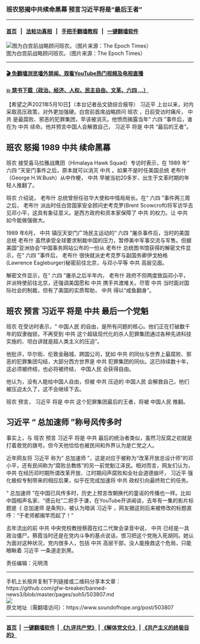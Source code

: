 ### 班农怒揭中共续命黑幕 预言习近平将是“最后王者”
------------------------

#### [首页](https://github.com/gfw-breaker/banned-news3/blob/master/README.md) &nbsp;&nbsp;|&nbsp;&nbsp; [法轮功真相](https://github.com/begood0513/basic/blob/master/README.md)  &nbsp;&nbsp;|&nbsp;&nbsp; [手把手翻墙教程](https://github.com/gfw-breaker/guides/wiki)  &nbsp;&nbsp;|&nbsp;&nbsp; [一键翻墙软件](https://github.com/gfw-breaker/nogfw/blob/master/README.md)  



<div><img alt="图为白宫前战略顾问班农。（图片来源：The Epoch Times）" src="https://img.soundofhope.org/2021-05/12-22-5-1-1608657808524-1620636166405.jpeg"/>
<br/><figcaption class="caption">
 图为白宫前战略顾问班农。（图片来源：The Epoch Times）
</figcaption></div><hr/>

#### [ 🎬  免翻墙浏览墙外禁闻、观看YouTube热门视频及电视直播](https://github.com/gfw-breaker/HelloWorld)

#### [ 💥  禁书下载（政治、经济、人权、民主自由、文革、六四 ...）](https://github.com/gfw-breaker/books/blob/master/README.md)

<div><div class="Content__Wrapper sc-1bvya0-0 grZQxZ">
 <p class="meta-top">
  <span class="meta">
   【希望之声2021年5月10日】（本台记者岳文骁综合报导）
  </span>
  <ok href="/term/1063">
   习近平
  </ok>
  上台以来，对内采取高压政策，对外更加强硬。白宫前首席战略顾问
  <ok href="/term/65253">
   班农
  </ok>
  ，日前受访时痛斥，
  <ok href="/term/1059">
   中共
  </ok>
  是最腐败、邪恶的犯罪集团，早该被消灭。他愤而揭露当年“
  <ok href="/term/2990">
   六四
  </ok>
  ”事件后，谁在为
  <ok href="/term/1059">
   中共
  </ok>
  续命。他并预言中国人会解救自己，
  <ok href="/term/1063">
   习近平
  </ok>
  将是
  <ok href="/term/1059">
   中共
  </ok>
  “最后的王者”。
 </p>
 <h2>
  <ok href="/term/65253">
   班农
  </ok>
  怒揭
  <ok href="/term/49790">
   1989
  </ok>
  <ok href="/term/1059">
   中共
  </ok>
  续命黑幕
 </h2>
 <p>
  <ok href="/term/65253">
   班农
  </ok>
  接受喜马拉雅战鹰团（Himalaya Hawk Squad）专访时表示，在
  <ok href="/term/49790">
   1989
  </ok>
  年“
  <ok href="/term/2990">
   六四
  </ok>
  ”天安门事件之后，原本就可以消灭
  <ok href="/term/1059">
   中共
  </ok>
  。如果不是时任美国总统
  <ok href="/term/7883">
   老布什
  </ok>
  （George H.W.Bush）从中作梗，
  <ok href="/term/1059">
   中共
  </ok>
  早被当初20多岁、出生于文革时期的年轻人推翻了。
 </p>
 <div class="AD_Embed__Wrap-sc-1xslmin-0 igMuqX module desktop">
  <div>
  </div>
 </div>
 <p>
  <ok href="/term/65253">
   班农
  </ok>
  介绍说，
  <ok href="/term/7883">
   老布什
  </ok>
  总统曾担任驻华大使和中情局局长。在“
  <ok href="/term/2990">
   六四
  </ok>
  ”事件两三周之后，
  <ok href="/term/7883">
   老布什
  </ok>
  派出时任白宫国家安全顾问史考克罗(Brent Scowcroft)将军访华去见邓小平，这具有象征意义。是西方政府和资本家保障了
  <ok href="/term/1059">
   中共
  </ok>
  的权力。让
  <ok href="/term/1059">
   中共
  </ok>
  如今能做强做大。
 </p>
 <p>
  <ok href="/term/49790">
   1989
  </ok>
  年6月，
  <ok href="/term/1059">
   中共
  </ok>
  镇压天安门广场民主运动的“
  <ok href="/term/2990">
   六四
  </ok>
  ”屠杀事件后，当时的美国总统
  <ok href="/term/7883">
   老布什
  </ok>
  虽然承受全球要求制裁中国的压力，暂停美中军事交流与军售。但据美国“亚洲协会”中国事务网站公布的一份从
  <ok href="/term/7883">
   老布什
  </ok>
  总统图书馆获得的解密文件显示，在“
  <ok href="/term/2990">
   六四
  </ok>
  ”事件后，
  <ok href="/term/7883">
   老布什
  </ok>
  很快就派史考克罗与副国务卿伊戈柏格(Lawrence Eagleburger)秘密前往北京，与邓小平等
  <ok href="/term/1059">
   中共
  </ok>
  高层见面。
 </p>
 <p>
  解密文件显示，在“
  <ok href="/term/2990">
   六四
  </ok>
  ”屠杀之后半年内，
  <ok href="/term/7883">
   老布什
  </ok>
  政府不但两度致函邓小平，并派特使前往北京，还强调美国愿和
  <ok href="/term/1059">
   中共
  </ok>
  携手共渡难关。尽管
  <ok href="/term/1059">
   中共
  </ok>
  当时面对国际社会的制裁，但有了美国的实质帮助，
  <ok href="/term/1059">
   中共
  </ok>
  得以“咸鱼翻身”。
 </p>
 <h2>
  <ok href="/term/65253">
   班农
  </ok>
  预言
  <ok href="/term/1063">
   习近平
  </ok>
  将是
  <ok href="/term/1059">
   中共
  </ok>
  最后一个党魁
 </h2>
 <p>
  <ok href="/term/65253">
   班农
  </ok>
  在受访时表示，“
  <ok href="/term/29279">
   中国人民
  </ok>
  的自由，是所有问题的核心。他们正在打破数千年的奴隶枷锁，不再受到
  <ok href="/term/1059">
   中共
  </ok>
  这个超级现代化的杀人犯罪集团通过各种先进科技实施的、坦白讲就是超人类主义的压迫”。
 </p>
 <p>
  他批评，华尔街、伦敦金融城、跨国公司，犹如
  <ok href="/term/1059">
   中共
  </ok>
  的同伙与世界上最腐败、邪恶的犯罪集团勾结，大部分西方世界是
  <ok href="/term/1059">
   中共
  </ok>
  犯罪集团的同伙。这已持续数十年，这必须被终结，也必将被终结，
  <ok href="/term/29279">
   中国人民
  </ok>
  会获得自由。
 </p>
 <p>
  他认为，没有人能给中国人自由，但被
  <ok href="/term/1059">
   中共
  </ok>
  压迫的
  <ok href="/term/29279">
   中国人民
  </ok>
  会解救自己，他们被压迫太久了，这不会继续下去。
 </p>
 <p>
  <ok href="/term/65253">
   班农
  </ok>
  预言，
  <ok href="/term/1063">
   习近平
  </ok>
  将是
  <ok href="/term/1059">
   中共
  </ok>
  这个犯罪集团最后的王者，将被
  <ok href="/term/29279">
   中国人民
  </ok>
  推翻。
 </p>
 <div class="soh-embed">
  <div class="soh-embed-inner">
   <div class="iframely-embed">
    <div class="iframely-responsive">
    </div>
   </div>
  </div>
 </div>
 <h2>
  <ok href="/term/1063">
   习近平
  </ok>
  “
  <ok href="/term/300040">
   总加速师
  </ok>
  ”称号风传多时
 </h2>
 <p>
  事实上，与
  <ok href="/term/65253">
   班农
  </ok>
  预言
  <ok href="/term/1063">
   习近平
  </ok>
  将是
  <ok href="/term/1059">
   中共
  </ok>
  最后的统治者类似，虽然习反腐之初就是打着救党的旗号。但今天他恰恰也被民间和外界认为是亡党之人。
 </p>
 <p>
  近年网友将
  <ok href="/term/1063">
   习近平
  </ok>
  称为“
  <ok href="/term/300040">
   总加速师
  </ok>
  ”，这是对应于被称为“改革开放总设计师”的邓小平，还有民间称为“腐败总教练”的另一前党魁江泽民。相对而言，网友们认为，
  <ok href="/term/1059">
   中共
  </ok>
  在经历邓时期所谓改革开放、江时期闷声腐败和全社会道德崩坏，
  <ok href="/term/1063">
   习近平
  </ok>
  强化极权专制带来的相应后果，似乎在完成加速将
  <ok href="/term/1059">
   中共
  </ok>
  政权引向最终败亡的任务。
 </p>
 <p>
  “
  <ok href="/term/300040">
   总加速师
  </ok>
  ”在中国已风传多时，历史上预言改朝换代的童谣的传播也一样。比如中国相声名家、“德云社”二把手于谦，在YouTube开讲闻谈，去年有一集的影片标题是《
  <ok href="/term/300040">
   总加速师
  </ok>
  是条狗》，被认为暗讽
  <ok href="/term/1063">
   习近平
  </ok>
  ，网友据这则后来被修改的标题直呼：“于老师都揭竿而起了！”
 </p>
 <p>
  去年流出的前
  <ok href="/term/1059">
   中共
  </ok>
  中央党校教授蔡霞在红二代聚会录音中说，
  <ok href="/term/1059">
   中共
  </ok>
  已经是一具政治僵尸。蔡霞当时还是在党内斗争的基点说话，恨习把这个党拖入死胡同。她认为面对这种状况，党内很多人，包括
  <ok href="/term/1059">
   中共
  </ok>
  高层干部，没人能挽救这个危局，只能眼瞅着
  <ok href="/term/1063">
   习近平
  </ok>
  一条道走到黑。
 </p>
 <p class="meta-btm">
  责任编辑：元明清
 </p>
</div>
</div>
<hr/>
手机上长按并复制下列链接或二维码分享本文章：<br/>
https://github.com/gfw-breaker/banned-news3/blob/master/pages/soh5/503807.md <br/>
<a href='https://github.com/gfw-breaker/banned-news3/blob/master/pages/soh5/503807.md'><img src='https://github.com/gfw-breaker/banned-news3/blob/master/pages/soh5/503807.md.png'/></a> <br/>
原文地址（需翻墙访问）：https://www.soundofhope.org/post/503807


------------------------
#### [首页](https://github.com/gfw-breaker/banned-news3/blob/master/README.md) &nbsp;|&nbsp; [一键翻墙软件](https://github.com/gfw-breaker/nogfw/blob/master/README.md) &nbsp;| [《九评共产党》](https://github.com/gfw-breaker/9ping.md/blob/master/README.md#九评之一评共产党是什么) | [《解体党文化》](https://github.com/gfw-breaker/jtdwh.md/blob/master/README.md) | [《共产主义的终极目的》](https://github.com/gfw-breaker/gczydzjmd.md/blob/master/README.md)


<img src='http://gfw-breaker.win/banned-news3/pages/soh5/503807.md' width='0px' height='0px'/>